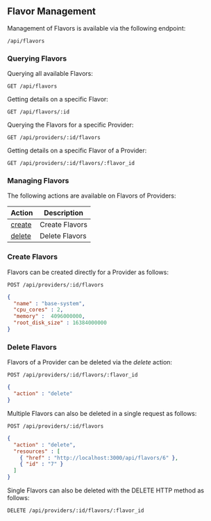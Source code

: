 ---
---

## Flavor Management

Management of Flavors is available via the following endpoint:

``` data
/api/flavors
```

### Querying Flavors

Querying all available Flavors:

    GET /api/flavors

Getting details on a specific Flavor:

    GET /api/flavors/:id

Querying the Flavors for a specific Provider:

    GET /api/providers/:id/flavors

Getting details on a specific Flavor of a Provider:

    GET /api/providers/:id/flavors/:flavor_id

### Managing Flavors

The following actions are available on Flavors of Providers:

| Action                    | Description    |
| ------------------------- | -------------- |
| [create](#create-flavors) | Create Flavors |
| [delete](#delete-flavors) | Delete Flavors |

### Create Flavors

Flavors can be created directly for a Provider as follows:

``` data
POST /api/providers/:id/flavors
```

``` json
{
  "name" : "base-system",
  "cpu_cores" : 2,
  "memory" :  4096000000,
  "root_disk_size" : 16384000000
}
```

### Delete Flavors

Flavors of a Provider can be deleted via the *delete* action:

``` data
POST /api/providers/:id/flavors/:flavor_id
```

``` json
{
  "action" : "delete"
}
```

Multiple Flavors can also be deleted in a single request as follows:

``` data
POST /api/providers/:id/flavors
```

``` json
{
  "action" : "delete",
  "resources" : [
    { "href" : "http://localhost:3000/api/flavors/6" },
    { "id" : "7" }
  ]
}
```

Single Flavors can also be deleted with the DELETE HTTP method as
follows:

``` data
DELETE /api/providers/:id/flavors/:flavor_id
```
